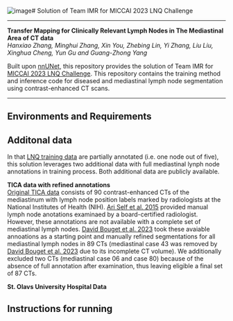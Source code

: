 ![image](https://github.com/Hanx-Zhang/Lymph-Node-Mapping/assets/47120259/f1ddf9f6-9028-4d34-9980-ae5d91a030b3)# Solution of Team IMR for MICCAI 2023 LNQ Challenge

***

**Transfer Mapping for Clinically Relevant Lymph Nodes in The Mediastinal Area of CT data**  
*Hanxiao Zhang, Minghui Zhang, Xin You, Zhebing Lin, Yi Zhang, Liu Liu, Xinghua Cheng, Yun Gu and Guang-Zhong Yang*

Built upon [nnUNet](https://github.com/MIC-DKFZ/nnUNet/tree/nnunetv1/), this repository provides the solution of Team IMR for [MICCAI 2023 LNQ Challenge](https://lnq2023.grand-challenge.org/lnq2023/). This repository contains the training method and inference code for diseased and mediastinal lymph node segmentation using contrast-enhanced CT scans.

***

## Environments and Requirements


## Additonal data
In that [LNQ training data](https://lnq2023.grand-challenge.org/data/) are partially annotated (i.e. one node out of five), this solution leverages two additional data with full mediastinal lynph node annotations in training process. Both additional data are publicly available.  

**TICA data with refined annotations**  
[Original TICA data](https://wiki.cancerimagingarchive.net/pages/viewpage.action?pageId=19726546#19726546fcb14b04d2494090ab696ba899c8d70c/) consists of 90 contrast-enhanced CTs of the mediastinum with lymph node position labels marked by radiologists at the National Institutes of Health (NIH). [Ari Self et al. 2015](https://link.springer.com/chapter/10.1007/978-3-319-24571-3_7) provided manual lymph node anotations examinaed by a board-certified radiologist. However, these annotations are not available with a complete set of mediastinal lymph nodes. [David Bouget et al. 2023](https://github.com/dbouget/ct_mediastinal_structures_segmentation) took these avaiable annoations as a starting point and manually refined segmentations for all mediastinal lymph nodes in 89 CTs (mediastinal case 43 was removed by [David Bouget et al. 2023](https://github.com/dbouget/ct_mediastinal_structures_segmentation) due to its incomplete CT volume). We additionally excluded two CTs (mediastinal case 06 and case 80) because of the absence of full annotation after examination, thus leaving eligible a final set of 87 CTs.

**St. Olavs University Hospital Data** 


## Instructions for running
